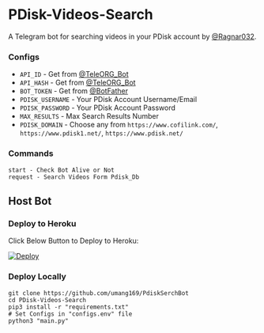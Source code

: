 # PDisk-Videos-Search
A Telegram bot for searching videos in your PDisk account by [@Ragnar032](https://t.me/MovieHub_Admin).

### Configs
- `API_ID` - Get from [@TeleORG_Bot](https://t.me/TeleORG_Bot)
- `API_HASH` - Get from [@TeleORG_Bot](https://t.me/TeleORG_Bot)
- `BOT_TOKEN` - Get from [@BotFather](https://t.me/BotFather)
- `PDISK_USERNAME` - Your PDisk Account Username/Email
- `PDISK_PASSWORD` - Your PDisk Account Password
- `MAX_RESULTS` - Max Search Results Number
- `PDISK_DOMAIN` - Choose any from `https://www.cofilink.com/`, `https://www.pdisk1.net/`, `https://www.pdisk.net/`

### Commands
```
start - Check Bot Alive or Not
request - Search Videos Form Pdisk_Db
```

## Host Bot
### Deploy to Heroku
Click Below Button to Deploy to Heroku:

[![Deploy](https://www.herokucdn.com/deploy/button.svg)](https://heroku.com/deploy?template=https://github.com/umang169/PdiskSerchBot)

### Deploy Locally
```shell
git clone https://github.com/umang169/PdiskSerchBot
cd PDisk-Videos-Search
pip3 install -r "requirements.txt"
# Set Configs in "configs.env" file
python3 "main.py"
```
